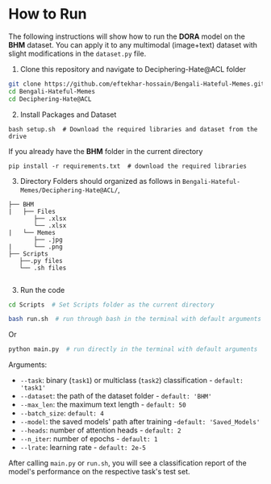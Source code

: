 # How to Run

The following instructions will show how to run the **DORA** model on the **BHM** dataset. You can apply it to any multimodal (image+text) dataset with slight modifications in the `dataset.py` file.

1. Clone this repository and navigate to Deciphering-Hate@ACL folder
```bash
git clone https://github.com/eftekhar-hossain/Bengali-Hateful-Memes.git
cd Bengali-Hateful-Memes
cd Deciphering-Hate@ACL
```

2. Install Packages and Dataset
```Shell
bash setup.sh  # Download the required libraries and dataset from the drive
```
If you already have the **BHM** folder in the current directory
```Shell
pip install -r requirements.txt  # download the required libraries
```
3. Directory
Folders should organized as follows in `Bengali-Hateful-Memes/Deciphering-Hate@ACL/`,

```
├── BHM
|   ├── Files
       ├── .xlsx
       └── .xlsx
|   └── Memes
       ├── .jpg
|      └── .png
├── Scripts
   ├──.py files
   └── .sh files      
   
```

3. Run the code

```bash
cd Scripts  # Set Scripts folder as the current directory 
```
```bash
bash run.sh  # run through bash in the terminal with default arguments 
```
Or
```bash
python main.py  # run directly in the terminal with default arguments 
```

Arguments:

- `--task`: binary (`task1`) or multiclass (`task2`) classification - `default: 'task1'`
- `--dataset`: the path of the dataset folder - `default: 'BHM'`
- `--max_len`: the maximum text length - `default: 50`
- `--batch_size`: `default: 4`
- `--model`: the saved models' path after training -`default: 'Saved_Models'`
- `--heads`: number of attention heads - `default: 2`
- `--n_iter`: number of epochs - `default: 1`
- `--lrate`: learning rate -  `default: 2e-5`



After calling `main.py` or `run.sh`, you will see a classification report of the model's performance on the respective task's test set.
